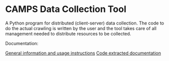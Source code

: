 CAMPS Data Collection Tool
=====

A Python program for distributed (client-server) data collection. The code to do the actual crawling is written by the user and the tool takes care of all management needed to distribute resources to be collected. 

Documentation:

[General information and usage instructions](https://github.com/fghso/camps-dct/wiki)
[Code extracted documentation]()
